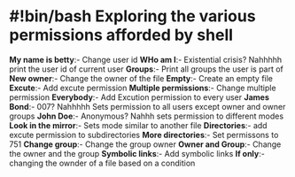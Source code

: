 #!bin/bash
Exploring the various permissions afforded by shell
========

**My name is betty**:- Change user id 
**WHo am I**:- Existential crisis? Nahhhhh print the user id of current user
**Groups**:- Print all groups the user is part of
**New owner**:- Change the owner of the file
**Empty**:- Create an empty file
**Excute**:- Add excute permission
**Multiple permissions**:- Change multiple permission
**Everybody**:- Add Excution permission to every user
**James Bond**:- 007? Nahhhhh Sets permission to all users except owner and owner groups
**John Doe**:- Anonymous? Nahhh sets permission to different modes
**Look in the mirror**:- Sets mode similar to another file
**Directories**:- add excute permission to subdirectories
**More directories**:- Set permissons to 751
**Change group**:- Change the group owner
**Owner and Group**:- Change the owner and the group
**Symbolic links**:- Add symbolic links
**If only**:- changing the ownder of a file based on a condition
  